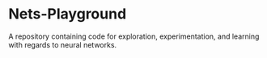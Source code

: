# Nets-Playground 

A repository containing code for exploration, experimentation, and learning with regards to neural networks. 

